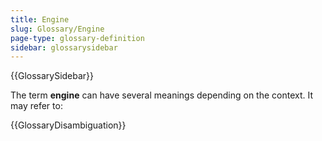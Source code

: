```yaml
---
title: Engine
slug: Glossary/Engine
page-type: glossary-definition
sidebar: glossarysidebar
---
```


{{GlossarySidebar}}

The term **engine** can have several meanings depending on the context. It may refer to:

{{GlossaryDisambiguation}}
